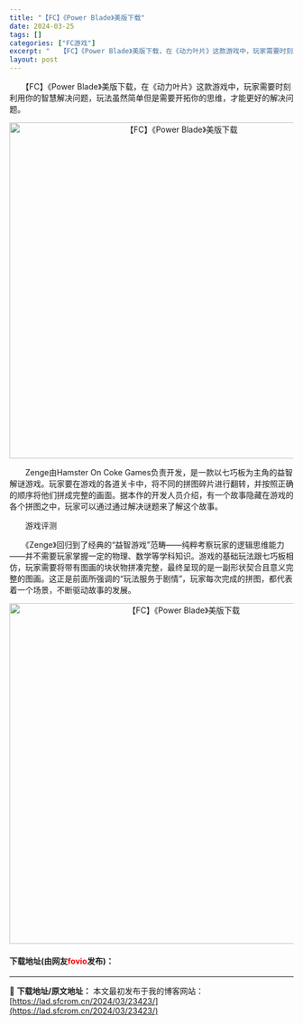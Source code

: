 ```yaml
---
title: "【FC】《Power Blade》美版下载"
date: 2024-03-25
tags: []
categories: ["FC游戏"]
excerpt: "　　【FC】《Power Blade》美版下载，在《动力叶片》这款游戏中，玩家需要时刻利用你的智慧解决问题，玩法虽然简单但是需要开拓你的思维，才能更好的解决问题。 　　Zenge由Hamster On Coke Games负责开发，是一款以七巧板为主角的益智解谜游戏。玩家要在游戏的各道关卡中，将不同&hellip;"
layout: post
---
```


 <p>　　【FC】《Power Blade》美版下载，在《动力叶片》这款游戏中，玩家需要时刻利用你的智慧解决问题，玩法虽然简单但是需要开拓你的思维，才能更好的解决问题。</p> <p align="center"><img align="" border="0" src="https://lad.sfcrom.cn/wp-content/uploads/2024/03/20240325_660197e5a0fc1.png" width="595" alt="【FC】《Power Blade》美版下载" /></p> <p>　　Zenge由Hamster On Coke Games负责开发，是一款以七巧板为主角的益智解谜游戏。玩家要在游戏的各道关卡中，将不同的拼图碎片进行翻转，并按照正确的顺序将他们拼成完整的画面。据本作的开发人员介绍，有一个故事隐藏在游戏的各个拼图之中，玩家可以通过通过解决谜题来了解这个故事。</p> <p>　　游戏评测</p> <p>　　《Zenge》回归到了经典的&ldquo;益智游戏&rdquo;范畴&mdash;&mdash;纯粹考察玩家的逻辑思维能力&mdash;&mdash;并不需要玩家掌握一定的物理、数学等学科知识。游戏的基础玩法跟七巧板相仿，玩家需要将带有图画的块状物拼凑完整，最终呈现的是一副形状契合且意义完整的图画。这正是前面所强调的&ldquo;玩法服务于剧情&rdquo;，玩家每次完成的拼图，都代表着一个场景，不断驱动故事的发展。</p> <p align="center"><img align="" border="0" src="https://lad.sfcrom.cn/wp-content/uploads/2024/03/20240325_660197e65f5c0.png" width="603" alt="【FC】《Power Blade》美版下载" /></p> <p><h4>下载地址(由网友<font color="red">fovio</font>发布)：</h4></p> 

---
📖 **下载地址/原文地址：** 本文最初发布于我的博客网站：[https://lad.sfcrom.cn/2024/03/23423/](https://lad.sfcrom.cn/2024/03/23423/)
